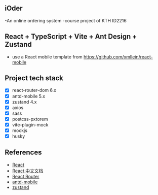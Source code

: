 ## iOder
-An online ordering system
-course project of KTH ID2216

## React + TypeScript + Vite + Ant Design + Zustand

- use a React mobile template from https://github.com/xmllein/react-mobile

##  Project tech stack

- [x] react-router-dom 6.x
- [x] antd-mobile 5.x
- [x] zustand 4.x
- [x] axios
- [x] sass
- [x] postcss-pxtorem
- [x] vite-plugin-mock
- [x] mockjs
- [x] husky 

## References

- [React](https://react.dev/)
- [React 中文文档](https://react.docschina.org/)
- [React Router](https://reactrouter.com/)
- [antd-mobile](https://mobile.ant.design/zh/guide/quick-start/)
- [zustand](https://docs.pmnd.rs/zustand/getting-started/introduction)


